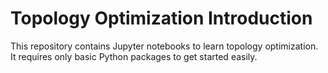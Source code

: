 # Topology Optimization Introduction
This repository contains Jupyter notebooks to learn topology optimization. It requires only basic Python packages to get started easily.
